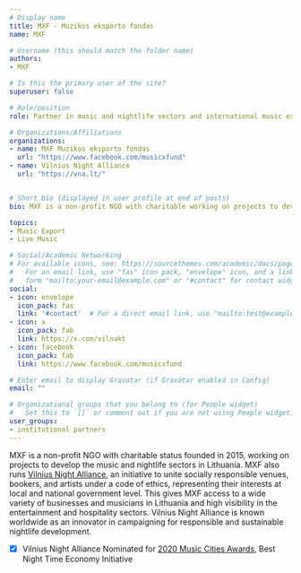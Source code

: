 ```yaml
---
# Display name
title: MXF - Muzikos eksporto fondas
name: MXF

# Username (this should match the folder name)
authors:
- MXF

# Is this the primary user of the site?
superuser: false

# Role/position
role: Partner in music and nightlife sectors and international music exchanges

# Organizations/Affiliations
organizations:
- name: MXF Muzikos eksporto fondas
  url: "https://www.facebook.com/musicxfund"
- name: Vilnius Night Alliance
  url: "https://vna.lt/"


# Short bio (displayed in user profile at end of posts)
bio: MXF is a non-profit NGO with charitable working on projects to develop the music and nightlife sectors in Lithuania and international music exchanges.

topics:
- Music Export
- Live Music

# Social/Academic Networking
# For available icons, see: https://sourcethemes.com/academic/docs/page-builder/#icons
#   For an email link, use "fas" icon pack, "envelope" icon, and a link in the
#   form "mailto:your-email@example.com" or "#contact" for contact widget.
social:
- icon: envelope
  icon_pack: fas
  link: '#contact'  # For a direct email link, use "mailto:test@example.org".
- icon: x
  icon_pack: fab
  link: https://x.com/vilnakt
- icon: facebook
  icon_pack: fab
  link: https://www.facebook.com/musicxfund

# Enter email to display Gravatar (if Gravatar enabled in Config)
email: ""

# Organizational groups that you belong to (for People widget)
#   Set this to `[]` or comment out if you are not using People widget.
user_groups:
- institutional partners
---
```


MXF is a non-profit NGO with charitable status founded in 2015, working on projects to develop the music and nightlife sectors in Lithuania. MXF also runs [Vilnius Night Alliance](https://vna.lt/), an initiative to unite socially responsible venues, bookers, and artists under a code of ethics, representing their interests at local and national government level. This gives MXF access to a wide variety of businesses and musicians in Lithuania and high visibility in the entertainment and hospitality sectors. Vilnius Night Alliance is known worldwide as an innovator in campaigning for responsible and sustainable nightlife development.

-[x] Vilnius Night Alliance Nominated for [2020 Music Cities Awards](https://www.musiccitiesevents.com/awards), Best Night Time Economy Initiative 
